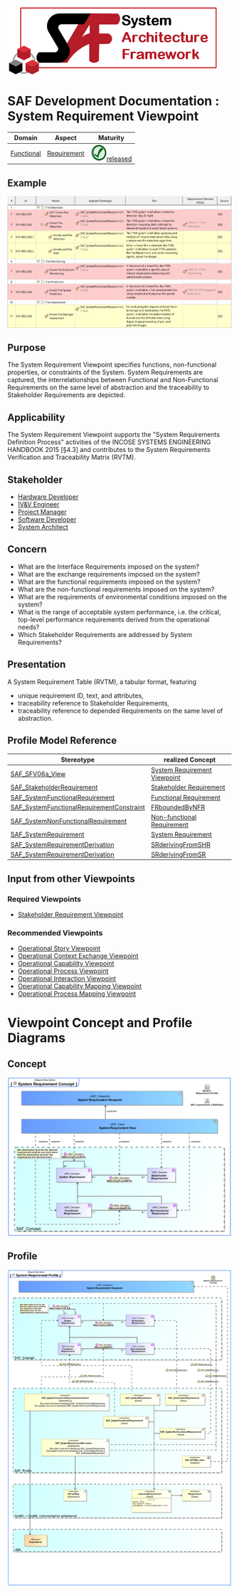 ![System Architecture Framework](../../diagrams/Logo_SAF.png)
# SAF Development Documentation : System Requirement Viewpoint
|**Domain**|**Aspect**|**Maturity**|
| --- | --- | --- |
|[Functional](../../domains.md#Domain-Functional)|[Requirement](../../aspects.md#Aspect-Requirement)|![Released](../../diagrams/Symbol_confirmed.svg.png )[released](../../using-saf/maturity.md#released)|
## Example
![System Requirement Table](../../diagrams/System-Requirement-Table.svg)
## Purpose
The System Requirement Viewpoint specifies functions, non-functional properties, or constraints of the System. System Requirements are captured, the interrelationships between Functional and Non-Functional Requirements on the same level of abstraction and the traceability to Stakeholder Requirements are depicted.
## Applicability
The System Requirement Viewpoint supports the "System Requirements Definition Process" activities of the INCOSE SYSTEMS ENGINEERING HANDBOOK 2015 [§4.3] and contributes to the System Requirements Verification and Traceability Matrix (RVTM).
## Stakeholder
* [Hardware Developer](../../stakeholders.md#Hardware-Developer)
* [IV&V Engineer](../../stakeholders.md#IV&V-Engineer)
* [Project Manager](../../stakeholders.md#Project-Manager)
* [Software Developer](../../stakeholders.md#Software-Developer)
* [System Architect](../../stakeholders.md#System-Architect)
## Concern
* What are the Interface Requirements imposed on the system?
* What are the exchange requirements imposed on the system?
* What are the functional requirements imposed on the system?
* What are the non-functional requirements imposed on the system?
* What are the requirements of environmental conditions imposed on the system?
* What is the range of acceptable system performance, i.e. the critical, top-level performance requirements derived from the operational needs?
* Which Stakeholder Requirements are addressed by System Requirements?
## Presentation
A System Requirement Table (RVTM), a tabular format, featuring
* unique requirement ID, text, and attributes,
* traceability reference to Stakeholder Requirements,
* traceability reference to depended Requirements on the same level of abstraction.

## Profile Model Reference
|Stereotype | realized Concept|
|---|---|
|[SAF_SFV06a_View](../../stereotypes.md#SAF_SFV06a_View)|[System Requirement Viewpoint](../concept/concepts.md#System-Requirement-Viewpoint)|
|[SAF_StakeholderRequirement](../../stereotypes.md#SAF_StakeholderRequirement)|[Stakeholder Requirement](../concept/concepts.md#Stakeholder-Requirement)|
|[SAF_SystemFunctionalRequirement](../../stereotypes.md#SAF_SystemFunctionalRequirement)|[Functional Requirement](../concept/concepts.md#Functional-Requirement)|
|[SAF_SystemFunctionalRequirementConstraint](../../stereotypes.md#SAF_SystemFunctionalRequirementConstraint)|[FRboundedByNFR](../concept/concepts.md#FRboundedByNFR)|
|[SAF_SystemNonFunctionalRequirement](../../stereotypes.md#SAF_SystemNonFunctionalRequirement)|[Non-functional Requirement](../concept/concepts.md#Non-functional-Requirement)|
|[SAF_SystemRequirement](../../stereotypes.md#SAF_SystemRequirement)|[System Requirement](../concept/concepts.md#System-Requirement)|
|[SAF_SystemRequirementDerivation](../../stereotypes.md#SAF_SystemRequirementDerivation)|[SRderivingFromSHR](../concept/concepts.md#SRderivingFromSHR)|
|[SAF_SystemRequirementDerivation](../../stereotypes.md#SAF_SystemRequirementDerivation)|[SRderivingFromSR](../concept/concepts.md#SRderivingFromSR)|
## Input from other Viewpoints
### Required Viewpoints
* [Stakeholder Requirement Viewpoint](Stakeholder-Requirement-Viewpoint.md)
### Recommended Viewpoints
* [Operational Story Viewpoint](Operational-Story-Viewpoint.md)
* [Operational Context Exchange Viewpoint](Operational-Context-Exchange-Viewpoint.md)
* [Operational Capability Viewpoint](Operational-Capability-Viewpoint.md)
* [Operational Process Viewpoint](Operational-Process-Viewpoint.md)
* [Operational Interaction Viewpoint](Operational-Interaction-Viewpoint.md)
* [Operational Capability Mapping Viewpoint](Operational-Capability-Mapping-Viewpoint.md)
* [Operational Process Mapping Viewpoint](Operational-Process-Mapping-Viewpoint.md)
# Viewpoint Concept and Profile Diagrams
## Concept
![System Requirement Concept](diagrams/System-Requirement-Concept.svg)
## Profile
![System Requirement Profile](diagrams/System-Requirement-Profile.svg)
